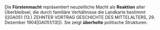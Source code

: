 
Die **Fürstenmacht** repräsentiert neuzeitliche Macht als **Reaktion** alter Überbleibsel, die durch familiäre Verhältnisse die Landkarte bestimmt ([[GA051 (13.) ZEHNTER VORTRAG GESCHICHTE DES MITTELALTERS, 29. Dezember 1904|GA051/13]]). Sie zeigt **überholte** politische Strukturen.